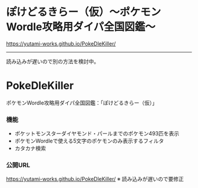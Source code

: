 # ぽけどるきらー（仮）～ポケモンWordle攻略用ダイパ全国図鑑～
https://yutami-works.github.io/PokeDleKiller/

***
読み込みが遅いので別の方法を検討中。

# PokeDleKiller
ポケモンWordle攻略用ダイパ全国図鑑：「ぽけどるきらー（仮）」

### 機能
- ポケットモンスターダイヤモンド・パールまでのポケモン493匹を表示
- ポケモンWordleで使える5文字のポケモンのみ表示するフィルタ
- カタカナ検索

### 公開URL
https://yutami-works.github.io/PokeDleKiller/ 
※ 読み込みが遅いので要修正
